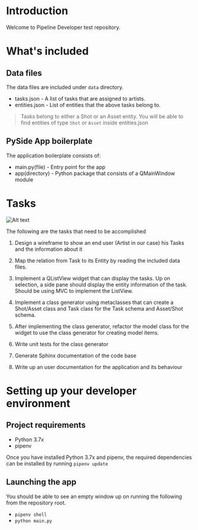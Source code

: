 # Introduction
Welcome to Pipeline Developer test repository.

# What's included
## Data files
The data files are included under `data` directory. 
* tasks.json - A list of tasks that are assigned to artists.
* entities.json - List of entities that the above tasks belong to.

> Tasks belong to either a Shot or an Asset entity. You will be able to find entities of type `Shot` or `Asset` inside entities.json

## PySide App boilerplate
The application boilerplate consists of:
* main.py(file) - Entry point for the app
* app(directory) - Python package that consists of a QMainWindow module

# Tasks

![Alt text](resources/PipeTest-Tasks.jpg?raw=true "Tasks Hierarchy")

The following are the tasks that need to be accomplished 

1. Design a wireframe to show an end user (Artist in our case) his Tasks and the information about it

2. Map the relation from Task to its Entity by reading the included data files.

3. Implement a QListView widget that can display the tasks. Up on selection, a side pane should display the entity information of the task.
Should be using MVC to implement the ListView. 

4. Implement a class generator using metaclasses that can create a Shot/Asset class and Task class for the Task schema and Asset/Shot schema. 

5. After implementing the class generator, refactor the model class for the widget to use the class generator for creating model items.

6. Write unit tests for the class generator

7. Generate Sphinx documentation of the code base

8. Write up an user documentation for the application and its behaviour 


# Setting up your developer environment
## Project requirements
* Python 3.7x
* pipenv

Once you have installed Python 3.7x and pipenv, the required dependencies can be installed by running 
`pipenv update`

## Launching the app
You should be able to see an empty window up on running the following from the repository root.
* `pipenv shell`
* `python main.py`

